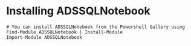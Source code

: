 # Installing ADSSQLNotebook

    # You can install ADSSQLNotebook from the Powershell Gallery using
    Find-Module ADSSQLNotebook | Install-Module
    Import-Module ADSSQLNotebook
